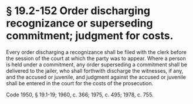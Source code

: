 # § 19.2-152 Order discharging recognizance or superseding commitment; judgment for costs.

<p>Every order discharging a recognizance shall be filed with the clerk before the session of the court at which the party was to appear. Where a person is held under a commitment, any order superseding a commitment shall be delivered to the jailer, who shall forthwith discharge the witnesses, if any, and the accused or juvenile, and judgment against the accused or juvenile shall be entered in the court for the costs of the prosecution.</p><p>Code 1950, § 19.1-19; 1960, c. 366; 1975, c. 495; 1978, c. 755.</p>